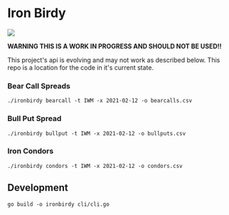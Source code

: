 
# Iron Birdy

<img src="https://media.giphy.com/media/xTka02cClo5HtVqpC8/giphy.gif"/>


**WARNING THIS IS A WORK IN PROGRESS AND SHOULD NOT BE USED!!**

This project's api is evolving and may not work as described below. This repo is a location for the code in it's current state.


### Bear Call Spreads

```
./ironbirdy bearcall -t IWM -x 2021-02-12 -o bearcalls.csv 
```

### Bull Put Spread

```
./ironbirdy bullput -t IWM -x 2021-02-12 -o bullputs.csv 
```

### Iron Condors

```
./ironbirdy condors -t IWM -x 2021-02-12 -o condors.csv 
```

##  Development

```
go build -o ironbirdy cli/cli.go
```
